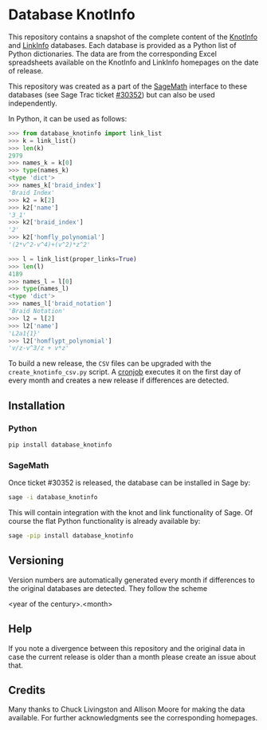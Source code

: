 # Database KnotInfo

This repository contains a snapshot of the complete content
of the [KnotInfo](https://knotinfo.math.indiana.edu/) and
[LinkInfo](https://linkinfo.sitehost.iu.edu/) databases.
Each database is provided as a Python list of Python dictionaries.
The data are from the corresponding Excel spreadsheets available
on the KnotInfo and LinkInfo homepages on the date of release.

This repository was created as a part of the
[SageMath](https://www.sagemath.org/) interface to these databases
(see Sage Trac ticket [#30352](https://trac.sagemath.org/ticket/30352))
but can also be used independently.

In Python, it can be used as follows:

```python
>>> from database_knotinfo import link_list
>>> k = link_list()
>>> len(k)
2979
>>> names_k = k[0]
>>> type(names_k)
<type 'dict'>
>>> names_k['braid_index']
'Braid Index'
>>> k2 = k[2]
>>> k2['name']
'3_1'
>>> k2['braid_index']
'2'
>>> k2['homfly_polynomial']
'(2*v^2-v^4)+(v^2)*z^2'

>>> l = link_list(proper_links=True)
>>> len(l)
4189
>>> names_l = l[0]
>>> type(names_l)
<type 'dict'>
>>> names_l['braid_notation']
'Braid Notation'
>>> l2 = l[2]
>>> l2['name']
'L2a1{1}'
>>> l2['homflypt_polynomial']
'v/z-v^3/z + v*z'
```

To build a new release, the `CSV` files can be upgraded with the
`create_knotinfo_csv.py` script. A [cronjob](https://github.com/soehms/database_knotinfo/blob/main/.github/workflows/check_version_changed.yml)
executes it on the first day of every month and creates a new
release if differences are detected.

## Installation

### Python

```bash
pip install database_knotinfo
```

### SageMath

Once ticket #30352 is released, the database can be installed in Sage by:

```bash
sage -i database_knotinfo
```

This will contain integration with the knot and link functionality of Sage.
Of course the flat Python functionality is already available by:

```bash
sage -pip install database_knotinfo
```

## Versioning

Version numbers are automatically generated every month if differences to the
original databases are detected. They follow the scheme

\<year of the century\>.\<month\>

## Help

If you note a divergence between this repository and the original data in case
the current release is older than a month please create an issue about that.

## Credits

Many thanks to Chuck Livingston and Allison Moore for making the data
available. For further acknowledgments see the corresponding homepages.
